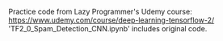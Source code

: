 Practice code from Lazy Programmer's Udemy course: https://www.udemy.com/course/deep-learning-tensorflow-2/ 
'TF2_0_Spam_Detection_CNN.ipynb' includes original code.
